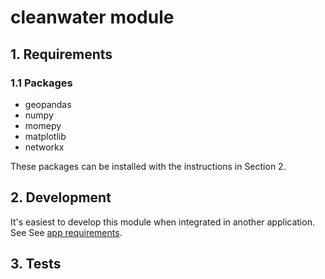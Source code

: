 # cleanwater module

## 1. Requirements

### 1.1 Packages

- geopandas
- numpy
- momepy
- matplotlib
- networkx

These packages can be installed with the instructions in Section 2.


## 2. Development

It's easiest to develop this module when integrated in another application. See See [app requirements](cwa_geodorm/README.md#2-development).


## 3. Tests

